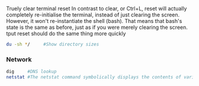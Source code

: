 
Truely clear terminal
reset
In contrast to clear, or Ctrl+L, reset will actually completely re-initialise the terminal, instead of just clearing the screen. However, it won't re-instantiate the shell (bash). That means that bash's state is the same as before, just as if you were merely clearing the screen.
tput reset
should do the same thing more quickly

```bash
du -sh */     #Show directory sizes
```
### Network
```bash
dig     #DNS lookup
netstat #The netstat command symbolically displays the contents of various network-related data structures.
```
